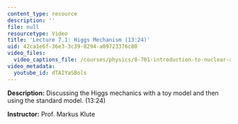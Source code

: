```yaml
---
content_type: resource
description: ''
file: null
resourcetype: Video
title: 'Lecture 7.1: Higgs Mechanism (13:24)'
uid: 42ca1e6f-36e3-3c39-8294-a09723376c80
video_files:
  video_captions_file: /courses/physics/8-701-introduction-to-nuclear-and-particle-physics-fall-2020/video-lectures/chapter-7.-higgs-physics/lecture-7.1-higgs-mechanism-13-24/dTAIYaSBols.vtt
video_metadata:
  youtube_id: dTAIYaSBols
---
```


**Description:** Discussing the Higgs mechanics with a toy model and then using the standard model. (13:24)

**Instructor:** Prof. Markus Klute